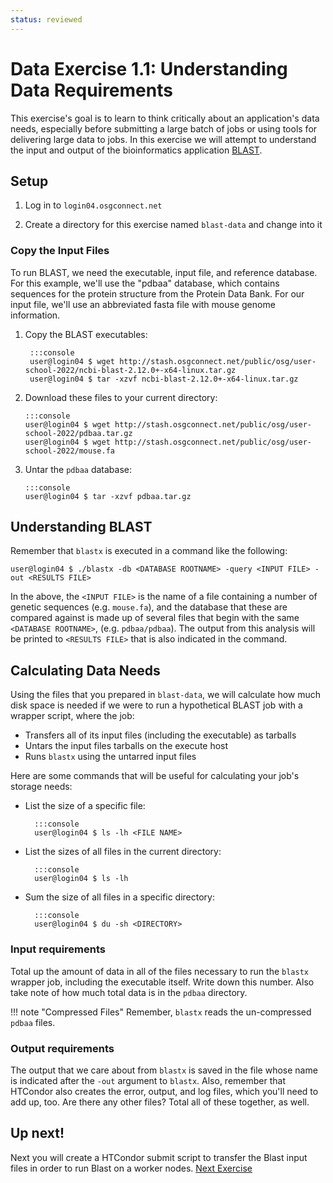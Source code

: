 ```yaml
---
status: reviewed
---
```


Data Exercise 1.1: Understanding Data Requirements
===============================

This exercise's goal is to learn to think critically about an application's data needs, especially before submitting a
large batch of jobs or using tools for delivering large data to jobs.
In this exercise we will attempt to understand the input and output of the bioinformatics application
[BLAST](http://blast.ncbi.nlm.nih.gov/).

Setup
-----

1. Log in to `login04.osgconnect.net`

2. Create a directory for this exercise named `blast-data` and change into it

### Copy the Input Files ###

To run BLAST, we need the executable, input file, and reference database.
For this example, we'll use the "pdbaa" database, which contains sequences for the protein structure from the Protein
Data Bank.
For our input file, we'll use an abbreviated fasta file with mouse genome information.

1. Copy the BLAST executables:

        :::console
        user@login04 $ wget http://stash.osgconnect.net/public/osg/user-school-2022/ncbi-blast-2.12.0+-x64-linux.tar.gz
        user@login04 $ tar -xzvf ncbi-blast-2.12.0+-x64-linux.tar.gz

1.  Download these files to your current directory:

        :::console
        user@login04 $ wget http://stash.osgconnect.net/public/osg/user-school-2022/pdbaa.tar.gz
        user@login04 $ wget http://stash.osgconnect.net/public/osg/user-school-2022/mouse.fa

1.  Untar the `pdbaa` database:

        :::console
        user@login04 $ tar -xzvf pdbaa.tar.gz

Understanding BLAST
-------------------

Remember that `blastx` is executed in a command like the following:

``` console
user@login04 $ ./blastx -db <DATABASE ROOTNAME> -query <INPUT FILE> -out <RESULTS FILE>
```

In the above, the `<INPUT FILE>` is the name of a file containing a number of genetic sequences (e.g. `mouse.fa`), and
the database that these are compared against is made up of several files that begin with the same `<DATABASE ROOTNAME>`,
(e.g. `pdbaa/pdbaa`).
The output from this analysis will be printed to `<RESULTS FILE>` that is also indicated in the command.

Calculating Data Needs
----------------------

Using the files that you prepared in `blast-data`, we will calculate how much disk space is needed if we were to
run a hypothetical BLAST job with a wrapper script, where the job:

- Transfers all of its input files (including the executable) as tarballs
- Untars the input files tarballs on the execute host
- Runs `blastx` using the untarred input files

Here are some commands that will be useful for calculating your job's storage needs:

- List the size of a specific file:

        :::console
        user@login04 $ ls -lh <FILE NAME>

- List the sizes of all files in the current directory:

        :::console
        user@login04 $ ls -lh

- Sum the size of all files in a specific directory:

        :::console
        user@login04 $ du -sh <DIRECTORY>

### Input requirements

Total up the amount of data in all of the files necessary to run the `blastx` wrapper job, including the executable itself.
Write down this number.
Also take note of how much total data is in the `pdbaa` directory.

!!! note "Compressed Files"
    Remember, `blastx` reads the un-compressed `pdbaa` files.

### Output requirements

The output that we care about from `blastx` is saved in the file whose name is indicated after the `-out` argument to
`blastx`.
Also, remember that HTCondor also creates the error, output, and log files, which you'll need to add up, too.
Are there any other files?
Total all of these together, as well.

<!--
#removed for 2020 Virtual school since (I assume) we won't have a group discussion forum 
Talk about this as a group!
---------------------------

Once you have completed the above tasks, we'll talk about the totals as a group.

-   How much disk space is required on the submit server for one blastx run with the input files you used before?
    (Input data)
-   How much disk space is required on the worker node? (uncompressed + output data)
-   How *many* files are needed and created for each run? (Output data)
-   How much total disk space would be necessary on the submit server to run 10 jobs?
    (remember that some of the files will be shared by all 10 jobs, and will not be multiplied)

Answers
-------

- Submit server: Only compressed files needed.  Don't need uncompressed on submit server node.
    - pdbaa.tar.gz: 22MB
    - blastx.tar.gz: 14MB
    - mouse.fa.tar.gz: 104K
    - Total: ~36MB
- Worker Node: Compressed files + uncompressed files
    - pdbaa: 97MB
    - blastx: 39MB
    - mouse.fa: 389KB
    - results: 11MB
    - stdout: 0
    - stderr: 0
    - Compressed files: ~36MB
    - Total: ~183MB
- How many files are needed and created for each run?
    - files in pdbaa: 12
    - blastx: 1
    - mouse.fa: 1
    - results: 1
    - stdout + stderr = 2
    - total: 17
- Submit server with 10 jobs
    - Only need multiple queries, because that is what is different.
    - so pdbaa (22MB) + blastx (14MB) + 10 * mouse.fa (104k) = ~37MB

-->

<!--
## Removed 2019, not sure how users are supposed to reasonably get this info
-   Assuming that each file is read completely by BLAST, and since you know how long blastx runs (time it):
    -   At what rate are files read in?
    -   How many MB/s?
- Rates:
    - my run, and this can vary: 198 seconds
    - 17 / 198 = 0.086 files per second (low)
    - 149 / 198 = 0.75 MBs per second


-->

Up next!
--------

Next you will create a HTCondor submit script to transfer the Blast input files in order to run Blast on a worker nodes.
[Next Exercise](../part1-ex2-file-transfer)
